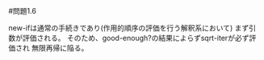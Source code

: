#問題1.6

new-ifは通常の手続きであり(作用的順序の評価を行う解釈系において)
まず引数が評価される。
そのため、good-enough?の結果によらずsqrt-iterが必ず評価され
無限再帰に陥る。
